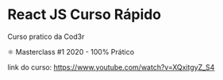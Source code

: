 # React JS Curso Rápido 

Curso pratico da Cod3r

⚛️ Masterclass #1 2020 - 100% Prático

link do curso: https://www.youtube.com/watch?v=XQxitgyZ_S4

